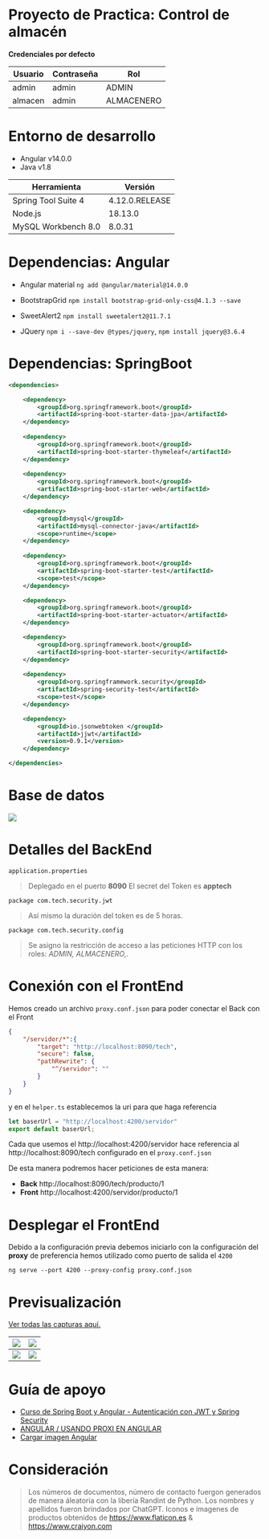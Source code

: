 # Proyecto de Practica: Control de almacén

**Credenciales por defecto**

| Usuario | Contraseña | Rol |
| ------------ | ------------ | ------------ | 
| admin | admin | ADMIN |
| almacen | admin | ALMACENERO |


# Entorno de desarrollo

- Angular v14.0.0
- Java v1.8

| Herramienta | Versión |
| ------------ | ------------ | 
|  Spring Tool Suite 4  | 4.12.0.RELEASE |
| Node.js  | 18.13.0 |
| MySQL Workbench 8.0 | 8.0.31 |


# Dependencias: Angular 

- Angular material `ng add @angular/material@14.0.0`

- BootstrapGrid `npm install bootstrap-grid-only-css@4.1.3 --save`

- SweetAlert2 `npm install sweetalert2@11.7.1`

- JQuery `npm i --save-dev @types/jquery`, `npm install jquery@3.6.4`

# Dependencias: SpringBoot 

```xml
<dependencies>

	<dependency>
		<groupId>org.springframework.boot</groupId>
		<artifactId>spring-boot-starter-data-jpa</artifactId>
	</dependency>
	
	<dependency>
		<groupId>org.springframework.boot</groupId>
		<artifactId>spring-boot-starter-thymeleaf</artifactId>
	</dependency>
	
	<dependency>
		<groupId>org.springframework.boot</groupId>
		<artifactId>spring-boot-starter-web</artifactId>
	</dependency>

	<dependency>
		<groupId>mysql</groupId>
		<artifactId>mysql-connector-java</artifactId>
		<scope>runtime</scope>
	</dependency>
	
	<dependency>
		<groupId>org.springframework.boot</groupId>
		<artifactId>spring-boot-starter-test</artifactId>
		<scope>test</scope>
	</dependency>

	<dependency>
		<groupId>org.springframework.boot</groupId>
		<artifactId>spring-boot-starter-actuator</artifactId>
	</dependency>

	<dependency>
		<groupId>org.springframework.boot</groupId>
		<artifactId>spring-boot-starter-security</artifactId>
	</dependency>
	
	<dependency>
		<groupId>org.springframework.security</groupId>
		<artifactId>spring-security-test</artifactId>
		<scope>test</scope>
	</dependency>

	<dependency>
		<groupId>io.jsonwebtoken </groupId>
		<artifactId>jjwt</artifactId>
		<version>0.9.1</version>
	</dependency>

</dependencies>
```

# Base de datos

![](https://i.postimg.cc/Ph7P99d2/mode-bd-222303.png)


# Detalles del BackEnd

`application.properties`
> Deplegado en el puerto **8090** 
> El secret del Token es **apptech** 

`package com.tech.security.jwt`
>  Así mismo la duración del token es de 5 horas.

`package com.tech.security.config`
>  Se asigno la restricción de acceso a las peticiones HTTP con los roles: *ADMIN, ALMACENERO,.*




# Conexión con el FrontEnd

Hemos creado un archivo `proxy.conf.json` para poder conectar el Back con el Front

```json
{
    "/servidor/*":{
        "target": "http://localhost:8090/tech",
        "secure": false,
        "pathRewrite": {
            "^/servidor": ""
        }
    }
}
```

y en el `helper.ts` establecemos la uri para que haga referencia

```javascript
let baserUrl = "http://localhost:4200/servidor"
export default baserUrl;
```

Cada que usemos el http://localhost:4200/servidor hace referencia al http://localhost:8090/tech configurado en el `proxy.conf.json`

De esta manera podremos hacer peticiones de esta manera:

- **Back** http://localhost:8090/tech/producto/1
- **Front** http://localhost:4200/servidor/producto/1

# Desplegar el FrontEnd

Debido a la configuración previa debemos iniciarlo con la configuración del **proxy** de preferencia hemos utilizado como puerto de salida el `4200`

```
ng serve --port 4200 --proxy-config proxy.conf.json
```


# Previsualización

[Ver todas las capturas aquí.](https://drive.google.com/drive/folders/1ZjVXW_y7Jijf0SfIvomn-EefsM-ijfZZ?usp=sharing "Ver todas las capturas aquí.")


| ![](https://i.postimg.cc/r8KfqzDv/Captura-de-pantalla-43.png)  | ![](https://i.postimg.cc/z8FtjsmP/Captura-de-pantalla-35.png)  |
| ------------ | ------------ |
| ![](https://i.postimg.cc/s3fn0Tsf/Captura-de-pantalla-41.png)  | ![](https://i.postimg.cc/RvPPrwZ7/Captura-de-pantalla-38.png)  |

# Guía de apoyo

- [Curso de Spring Boot y Angular - Autenticación con JWT y Spring Security](https://youtu.be/RWT7sZvgbeY?si=mDe9-sGn8r5wl5_T "")
- [ANGULAR / USANDO PROXI EN ANGULAR](https://youtu.be/47VR0YA9zJ4 "")
- [Cargar imagen Angular](https://es.stackoverflow.com/questions/168364/cargar-imagen-angular "")

# Consideración

> Los números de documentos, número de contacto fuergon generados de manera áleatoria con la libería Randint de Python. 
> Los nombres y apellidos fueron brindados por ChatGPT. 
> Iconos e imagenes de productos obtenidos de https://www.flaticon.es & https://www.craiyon.com
